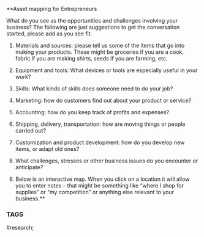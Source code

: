 **Asset mapping for Entrepreneurs

  

What do you see as the opportunities and challenges involving your business? The following are just suggestions to get the conversation started, please add as you see fit.

  

1.  Materials and sources: please tell us some of the items that go into making your products. These might be groceries if you are a cook, fabric if you are making shirts, seeds if you are farming, etc.
    
2.  Equipment and tools: What devices or tools are especially useful in your work?
    
3.  Skills: What kinds of skills does someone need to do your job?
    
4.  Marketing: how do customers find out about your product or service?
    
5.  Accounting: how do you keep track of profits and expenses?
    
6.  Shipping, delivery, transportation: how are moving things or people carried out?
    
7.  Customization and product development: how do you develop new items, or adapt old ones?
    
8.  What challenges, stresses or other business issues do you encounter or anticipate?
    
9.  Below is an interactive map. When you click on a location it will allow you to enter notes – that might be something like “where I shop for supplies” or “my competition” or anything else relevant to your business.**

### TAGS
#research;